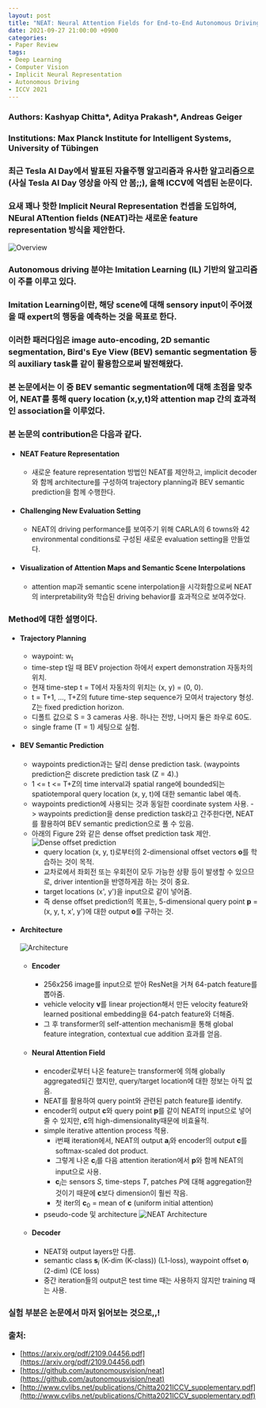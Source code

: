```yaml
---
layout: post
title: "NEAT: Neural Attention Fields for End-to-End Autonomous Driving (ICCV 2021)"
date: 2021-09-27 21:00:00 +0900
categories:
- Paper Review
tags:
- Deep Learning
- Computer Vision
- Implicit Neural Representation
- Autonomous Driving
- ICCV 2021
---
```


### **Authors: Kashyap Chitta\*, Aditya Prakash\*, Andreas Geiger**
### **Institutions: Max Planck Institute for Intelligent Systems, University of Tübingen**

### 최근 Tesla AI Day에서 발표된 자율주행 알고리즘과 유사한 알고리즘으로 (사실 Tesla AI Day 영상을 아직 안 봄;;), 올해 ICCV에 억셉된 논문이다.
### 요새 꽤나 핫한 Implicit Neural Representation 컨셉을 도입하여, NEural ATtention fields (NEAT)라는 새로운 feature representation 방식을 제안한다.

![Overview](/imgs/NEAT/File.jpg)
### Autonomous driving 분야는 Imitation Learning (IL) 기반의 알고리즘이 주를 이루고 있다.
### Imitation Learning이란, 해당 scene에 대해 sensory input이 주어졌을 때 expert의 행동을 예측하는 것을 목표로 한다.
### 이러한 패러다임은 image auto-encoding, 2D semantic segmentation, Bird's Eye View (BEV) semantic segmentation 등의 auxiliary task를 같이 활용함으로써 발전해왔다.
### 본 논문에서는 이 중 BEV semantic segmentation에 대해 초점을 맞추어, NEAT를 통해 query location (x,y,t)와 attention map 간의 효과적인 association을 이루었다.
### 본 논문의 contribution은 다음과 같다.
- #### NEAT Feature Representation

  - 새로운 feature representation 방법인 NEAT를 제안하고, implicit decoder와 함께 architecture를 구성하여 trajectory planning과 BEV semantic prediction을 함께 수행한다.

- #### Challenging New Evaluation Setting
  - NEAT의 driving performance를 보여주기 위해 CARLA의 6 towns와 42 environmental conditions로 구성된 새로운 evaluation setting을 만들었다.

- #### Visualization of Attention Maps and Semantic Scene Interpolations
  - attention map과 semantic scene interpolation을 시각화함으로써 NEAT의 interpretability와 학습된 driving behavior를 효과적으로 보여주었다.


### Method에 대한 설명이다.
- #### Trajectory Planning
  - waypoint: w<sub>t</sub>
  - time-step t일 때 BEV projection 하에서 expert demonstration 자동차의 위치.
  - 현재 time-step t = T에서 자동차의 위치는 (x, y) = (0, 0).
  - t = T+1, ..., T+Z의 future time-step sequence가 모여서 trajectory 형성. Z는 fixed prediction horizon.
  - 디폴트 값으로 S = 3 cameras 사용. 하나는 전방, 나머지 둘은 좌우로 60도.
  - single frame (T = 1) 세팅으로 실험.

- #### BEV Semantic Prediction
  - waypoints prediction과는 달리 dense prediction task. (waypoints prediction은 discrete prediction task (Z = 4).)
  - 1 <= t <= T+Z의 time interval과 spatial range에 bounded되는 spatiotemporal query location (x, y, t)에 대한 semantic label 예측.
  - waypoints prediction에 사용되는 것과 동일한 coordinate system 사용. -> waypoints prediction을 dense prediction task라고 간주한다면, NEAT를 활용하여 BEV semantic prediction으로 풀 수 있음.
  - 아래의 Figure 2와 같은 dense offset prediction task 제안.
  ![Dense offset prediction](/imgs/NEAT/File%20(1).jpg)
    - query location (x, y, t)로부터의 2-dimensional offset vectors **o**를 학습하는 것이 목적.
    - 교차로에서 좌회전 또는 우회전이 모두 가능한 상황 등이 발생할 수 있으므로, driver intention을 반영하게끔 하는 것이 중요.
    - target locations (x', y')을 input으로 같이 넣어줌.
    - 즉 dense offset prediction의 목표는, 5-dimensional query point **p** = (x, y, t, x', y')에 대한 output **o**를 구하는 것.

- #### Architecture
  ![Architecture](/imgs/NEAT/File%20(2).jpg)
  - #### Encoder
    - 256x256 image를 input으로 받아 ResNet을 거쳐 64-patch feature를 뽑아줌.
    - vehicle velocity **v**를 linear projection해서 만든 velocity feature와 learned positional embedding을 64-patch feature와 더해줌.
    - 그 후 transformer의 self-attention mechanism을 통해 global feature integration, contextual cue addition 효과를 얻음.
  - #### Neural Attention Field
    - encoder로부터 나온 feature는 transformer에 의해 globally aggregated되긴 했지만, query/target location에 대한 정보는 아직 없음.
    - NEAT를 활용하여 query point와 관련된 patch feature를 identify.
    - encoder의 output **c**와 query point **p**를 같이 NEAT의 input으로 넣어줄 수 있지만, **c**의 high-dimensionality때문에 비효율적.
    - simple iterative attention process 적용.
      - i번째 iteration에서, NEAT의 output **a**<sub>*i*</sub>와 encoder의 output **c**를 softmax-scaled dot product.
      - 그렇게 나온 **c**<sub>*i*</sub>를 다음 attention iteration에서 **p**와 함께 NEAT의 input으로 사용.
      - **c**<sub>*i*</sub>는 sensors *S*, time-steps *T*, patches *P*에 대해 aggregation한 것이기 때문에 **c**보다 dimension이 훨씬 작음.
      - 첫 iter의 **c**<sub>0</sub> = mean of **c** (uniform initial attention)
    - pseudo-code 및 architecture
    ![NEAT Architecture](/imgs/NEAT/File%20(7).jpg)
  - #### Decoder
    - NEAT와 output layers만 다름.
    - semantic class **s**<sub>*i*</sub> (K-dim (K-class)) (L1-loss), waypoint offset **o**<sub>*i*</sub> (2-dim) (CE loss)
    - 중간 iteration들의 output은 test time 때는 사용하지 않지만 training 때는 사용.

### 실험 부분은 논문에서 마저 읽어보는 것으로,,!


### 출처:
- [https://arxiv.org/pdf/2109.04456.pdf](https://arxiv.org/pdf/2109.04456.pdf)
- [https://github.com/autonomousvision/neat](https://github.com/autonomousvision/neat)
- [http://www.cvlibs.net/publications/Chitta2021ICCV_supplementary.pdf](http://www.cvlibs.net/publications/Chitta2021ICCV_supplementary.pdf)
